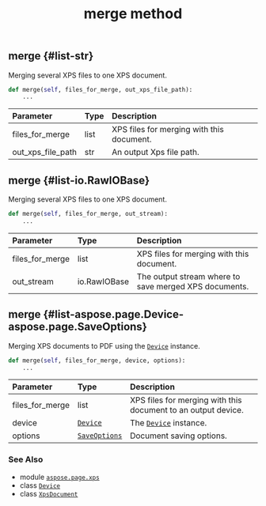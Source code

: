﻿---
title: merge method
second_title: Aspose.Page for Python via .NET API References
description: 
type: docs
weight: 350
url: /python-net/aspose.page.xps/xpsdocument/merge/
is_root: false
---

## merge {#list-str}

Merging several XPS files to one XPS document.



```python
def merge(self, files_for_merge, out_xps_file_path):
    ...
```


| Parameter | Type | Description |
| :- | :- | :- |
| files_for_merge | list | XPS files for merging with this document. |
| out_xps_file_path | str | An output Xps file path. |


## merge {#list-io.RawIOBase}

Merging several XPS files to one XPS document.



```python
def merge(self, files_for_merge, out_stream):
    ...
```


| Parameter | Type | Description |
| :- | :- | :- |
| files_for_merge | list | XPS files for merging with this document. |
| out_stream | io.RawIOBase | The output stream where to save merged XPS documents. |


## merge {#list-aspose.page.Device-aspose.page.SaveOptions}

Merging XPS documents to PDF using the [`Device`](/page/python-net/aspose.page/device) instance.



```python
def merge(self, files_for_merge, device, options):
    ...
```


| Parameter | Type | Description |
| :- | :- | :- |
| files_for_merge | list | XPS files for merging with this document to an output device. |
| device | [`Device`](/page/python-net/aspose.page/device) | The [`Device`](/page/python-net/aspose.page/device) instance. |
| options | [`SaveOptions`](/page/python-net/aspose.page/saveoptions) | Document saving options. |



### See Also
* module [`aspose.page.xps`](../../)
* class [`Device`](/page/python-net/aspose.page/device)
* class [`XpsDocument`](/page/python-net/aspose.page.xps/xpsdocument)
